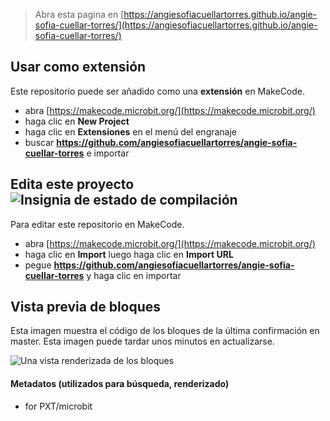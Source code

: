 
> Abra esta pagina en [https://angiesofiacuellartorres.github.io/angie-sofia-cuellar-torres/](https://angiesofiacuellartorres.github.io/angie-sofia-cuellar-torres/)

## Usar como extensión

Este repositorio puede ser añadido como una **extensión** en MakeCode.

* abra [https://makecode.microbit.org/](https://makecode.microbit.org/)
* haga clic en **New Project**
* haga clic en **Extensiones** en el menú del engranaje
* buscar **https://github.com/angiesofiacuellartorres/angie-sofia-cuellar-torres** e importar

## Edita este proyecto ![Insignia de estado de compilación](https://github.com/angiesofiacuellartorres/angie-sofia-cuellar-torres/workflows/MakeCode/badge.svg)

Para editar este repositorio en MakeCode.

* abra [https://makecode.microbit.org/](https://makecode.microbit.org/)
* haga clic en **Import** luego haga clic en **Import URL**
* pegue **https://github.com/angiesofiacuellartorres/angie-sofia-cuellar-torres** y haga clic en importar

## Vista previa de bloques

Esta imagen muestra el código de los bloques de la última confirmación en master.
Esta imagen puede tardar unos minutos en actualizarse.

![Una vista renderizada de los bloques](https://github.com/angiesofiacuellartorres/angie-sofia-cuellar-torres/raw/master/.github/makecode/blocks.png)

#### Metadatos (utilizados para búsqueda, renderizado)

* for PXT/microbit
<script src="https://makecode.com/gh-pages-embed.js"></script><script>makeCodeRender("{{ site.makecode.home_url }}", "{{ site.github.owner_name }}/{{ site.github.repository_name }}");</script>
